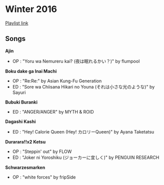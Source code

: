 # Winter 2016

[Playlist link](https://open.spotify.com/user/fz230568w0ccmom2dg3zvxq1h/playlist/5BitUwdvLSUkao8ebAccer?si=-9Z_7J6gSd2umTeC4oVE1g)

## Songs

**Ajin**
* OP : "Yoru wa Nemureru kai? (夜は眠れるかい？)" by flumpool

**Boku dake ga Inai Machi**
* OP : "Re:Re:" by Asian Kung-Fu Generation
* ED : "Sore wa Chiisana Hikari no Youna (それは小さな光のような)" by Sayuri

**Bubuki Buranki**
* ED : "ANGER/ANGER" by MYTH & ROID

**Dagashi Kashi**
* ED : "Hey! Calorie Queen (Hey! カロリーQueen)" by Ayana Taketatsu

**Durarara!!x2 Ketsu**
* OP : "Steppin' out" by FLOW
* ED : "Joker ni Yoroshiku (ジョーカーに宜しく)" by PENGUIN RESEARCH

**Schwarzesmarken**
* OP : "white forces" by fripSide